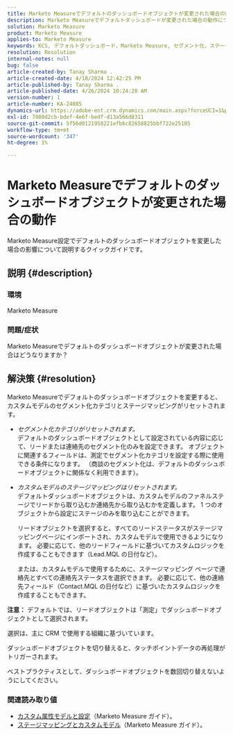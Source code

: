 ```yaml
---
title: Marketo Measureでデフォルトのダッシュボードオブジェクトが変更された場合の動作
description: Marketo Measureでデフォルトダッシュボードが変更された場合の動作について説明します。
solution: Marketo Measure
product: Marketo Measure
applies-to: Marketo Measure
keywords: KCS, デフォルトダッシュボード，Marketo Measure, セグメント化，ステージマッピング
resolution: Resolution
internal-notes: null
bug: false
article-created-by: Tanay Sharma .
article-created-date: 4/18/2024 12:42:25 PM
article-published-by: Tanay Sharma .
article-published-date: 4/26/2024 10:24:28 AM
version-number: 1
article-number: KA-24085
dynamics-url: https://adobe-ent.crm.dynamics.com/main.aspx?forceUCI=1&pagetype=entityrecord&etn=knowledgearticle&id=2dc28018-81fd-ee11-a1fe-6045bd03c412
exl-id: 7980d2cb-bdef-4e6f-bedf-d13a566d8311
source-git-commit: 5f56d0121958221efb6c82658825bbf722e25105
workflow-type: tm+mt
source-wordcount: '347'
ht-degree: 1%

---
```


# Marketo Measureでデフォルトのダッシュボードオブジェクトが変更された場合の動作


Marketo Measure設定でデフォルトのダッシュボードオブジェクトを変更した場合の影響について説明するクイックガイドです。

## 説明 {#description}


### 環境

Marketo Measure

### 問題/症状

Marketo Measureでデフォルトのダッシュボードオブジェクトが変更された場合はどうなりますか？


## 解決策 {#resolution}


Marketo Measureでデフォルトのダッシュボードオブジェクトを変更すると、カスタムモデルのセグメント化カテゴリとステージマッピングがリセットされます。

- *セグメント化カテゴリがリセットされます。*\
  デフォルトのダッシュボードオブジェクトとして設定されている内容に応じて、リードまたは連絡先のセグメント化のみを設定できます。 オブジェクトに関連するフィールドは、測定でセグメント化カテゴリを設定する際に使用できる条件になります。 （商談のセグメント化は、デフォルトのダッシュボードオブジェクトに関係なく利用できます）。
- *カスタムモデルのステージマッピングはリセットされます。*\
  デフォルトダッシュボードオブジェクトは、カスタムモデルのファネルステージでリードから取り込むか連絡先から取り込むかを定義します。 1 つのオブジェクトから設定にステージのみを取り込むことができます。

  リードオブジェクトを選択すると、すべてのリードステータスがステージマッピングページにインポートされ、カスタムモデルで使用できるようになります。 必要に応じて、他のリードフィールドに基づいてカスタムロジックを作成することもできます（Lead.MQL の日付など）。

  または、カスタムモデルで使用するために、ステージマッピング ページで連絡先とすべての連絡先ステータスを選択できます。 必要に応じて、他の連絡先フィールド（Contact.MQL の日付など）に基づいたカスタムロジックを作成することもできます。


<b>注意：</b>
デフォルトでは、リードオブジェクトは「測定」でダッシュボードオブジェクトとして選択されます。

選択は、主に CRM で使用する組織に基づいています。

ダッシュボードオブジェクトを切り替えると、タッチポイントデータの再処理がトリガーされます。

ベストプラクティスとして、ダッシュボードオブジェクトを数回切り替えないようにしてください。

### <b>関連読み取り値</b>

- [カスタム属性モデルと設定](https://experienceleague.adobe.com/en/docs/marketo-measure/using/advanced-marketo-measure-features/custom-attribution-models/custom-attribution-model-and-setup)（Marketo Measure ガイド）。
- [ステージマッピングとカスタムモデル](https://experienceleague.adobe.com/en/docs/marketo-measure/using/advanced-marketo-measure-features/custom-attribution-models/custom-attribution-model-and-setup#the-difference-between-funnel-stages-and-custom-model-stages)（Marketo Measure ガイド）。
